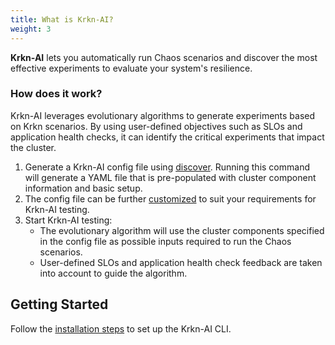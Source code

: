 ```yaml
---
title: What is Krkn-AI?
weight: 3
---
```


**Krkn-AI** lets you automatically run Chaos scenarios and discover the most effective experiments to evaluate your system's resilience.

### How does it work?

Krkn-AI leverages evolutionary algorithms to generate experiments based on Krkn scenarios. By using user-defined objectives such as SLOs and application health checks, it can identify the critical experiments that impact the cluster.


1. Generate a Krkn-AI config file using [discover](./discover.md). Running this command will generate a YAML file that is pre-populated with cluster component information and basic setup.
2. The config file can be further [customized](./config) to suit your requirements for Krkn-AI testing.
3. Start Krkn-AI testing:
    - The evolutionary algorithm will use the cluster components specified in the config file as possible inputs required to run the Chaos scenarios.
    - User-defined SLOs and application health check feedback are taken into account to guide the algorithm.


## Getting Started

Follow the [installation steps](../installation/krkn-ai.md) to set up the Krkn-AI CLI.
